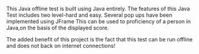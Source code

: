 This Java offline test is built using Java entirely.
The features of this Java Test includes two level-hard and easy.
Several pop ups have been implemented using JFrame
This can be used to proficiency of a person in Java,on the basis of the displayed score.

The added benefit of this project is the fact that this test can be run offline and does not back on internet connections!
